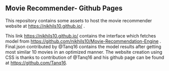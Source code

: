 ## Movie Recommender- Github Pages 
This repository contains some assets to host the movie recommender website at https://nikhils10.github.io/ .

This link https://nikhils10.github.io/ contains the interface which fetches model from https://github.com/nikhils10/Movie-Recommendation-Engine .
Final.json contributed by @Tanq16 contains the model results after getting most similar 10 movies in an optimized manner.
The website creation using CSS is thanks to contribution of @Tanq16 and his github page can be found at https://github.com/Tanq16.


